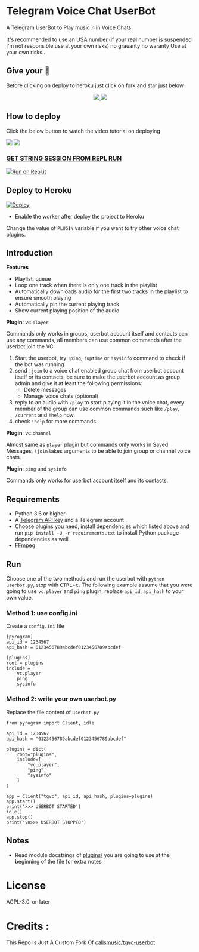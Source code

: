 # Telegram Voice Chat UserBot

A Telegram UserBot to Play music 🎶 in Voice Chats.

It's recommended to use an USA number.(if your real number is suspended I'm not responsible.use at your own risks) no grauanty no waranty
Use at your own risks..

## Give your 💙

Before clicking on deploy to heroku just click on fork and star just below

<p align="center">
  <a href="https://github.com/LushaiMusic/vc-userbot/fork">
    <img src="https://img.shields.io/github/forks/LushaiMusic/vc-userbot?label=Fork&style=social">
    
  </a>
  <a href="https://github.com/LushaiMusic/vc-userbot">
    <img src="https://img.shields.io/github/stars/LushaiMusic/vc-userbot?style=social">
  </a>
</p>

## How to deploy 

Click the below button to watch the video tutorial on deploying

<a href="https://youtu.be/EYLyV3VHthc"><img src="https://img.shields.io/badge/How%20To%20Deploy-blue.svg?logo=Youtube"></a>
<a href="https://youtu.be/EYLyV3VHthc"><img src="https://img.shields.io/youtube/views/EYLyV3VHthc?style=social">

###  GET STRING SESSION FROM REPL RUN

 [![Run on Repl.it](https://camo.githubusercontent.com/05149b448485553c6f14f6430a45c12dcc79ed3c/68747470733a2f2f7265706c2e69742f62616467652f6769746875622f6a61727669733231303930342f4a6172766973)](https://replit.com/@ZauteKm/generate-pyrogram-session-string#main.py)

## Deploy to Heroku

[![Deploy](https://www.herokucdn.com/deploy/button.svg)](https://github.com/TEAM-FLUFFY/Vc)

- Enable the worker after deploy the project to Heroku

Change the value of `PLUGIN` variable if you want to try other voice chat
plugins.

## Introduction

**Features**

- Playlist, queue
- Loop one track when there is only one track in the playlist
- Automatically downloads audio for the first two tracks in the playlist to
  ensure smooth playing
- Automatically pin the current playing track
- Show current playing position of the audio

**Plugin**: vc.`player`

Commands only works in groups, userbot account itself and contacts can use any
commands, all members can use common commands after the userbot join the VC

1. Start the userbot, try `!ping`, `!uptime` or `!sysinfo` command to check if
   the bot was running
2. send `!join` to a voice chat enabled group chat from userbot account itself
   or its contacts, be sure to make the userbot account as group admin and give
   it at least the following permissions:
    - Delete messages
    - Manage voice chats (optional)
3. reply to an audio with `/play` to start playing it in the voice chat, every
   member of the group can use common commands such like `/play`, `/current`
   and `!help` now.
4. check `!help` for more commands

**Plugin**: vc.`channel`

Almost same as `player` plugin but commands only works in Saved Messages,
`!join` takes arguments to be able to join group or channel voice chats.

**Plugin**: `ping` and `sysinfo`

Commands only works for userbot account itself and its contacts.

## Requirements

- Python 3.6 or higher
- A
  [Telegram API key](https://docs.pyrogram.org/intro/quickstart#enjoy-the-api)
  and a Telegram account
- Choose plugins you need, install dependencies which listed above and run
  `pip install -U -r requirements.txt` to install Python package dependencies
  as well
- [FFmpeg](https://www.ffmpeg.org/)

## Run

Choose one of the two methods and run the userbot with
`python userbot.py`, stop with <kbd>CTRL+c</kbd>. The following example assume
that you were going to use `vc.player` and `ping` plugin, replace
`api_id`, `api_hash` to your own value.

### Method 1: use config.ini

Create a `config.ini` file

```
[pyrogram]
api_id = 1234567
api_hash = 0123456789abcdef0123456789abcdef

[plugins]
root = plugins
include =
    vc.player
    ping
    sysinfo
```

### Method 2: write your own userbot.py

Replace the file content of `userbot.py`

```
from pyrogram import Client, idle

api_id = 1234567
api_hash = "0123456789abcdef0123456789abcdef"

plugins = dict(
    root="plugins",
    include=[
        "vc.player",
        "ping",
        "sysinfo"
    ]
)

app = Client("tgvc", api_id, api_hash, plugins=plugins)
app.start()
print('>>> USERBOT STARTED')
idle()
app.stop()
print('\n>>> USERBOT STOPPED')
```

## Notes

- Read module docstrings of [plugins/](plugins) you are going to use at the
  beginning of the file for extra notes

# License

AGPL-3.0-or-later

# Credits :

This Repo Is Just A Custom Fork Of [callsmusic/tgvc-userbot](https://github.com/callsmusic/tgvc-userbot)
